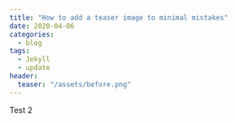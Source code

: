 ```yaml
---
title: "How to add a teaser image to minimal mistakes"
date: 2020-04-06
categories:
  - blog
tags:
  - Jekyll
  - update
header:
  teaser: "/assets/before.png"
---
```

Test 2
